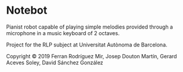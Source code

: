 # Notebot

Pianist robot capable of playing simple melodies provided through a microphone in a music keyboard of 2 octaves.


Project for the RLP subject at Universitat Autònoma de Barcelona.

Copyright © 2019 Ferran Rodríguez Mir, Josep Douton Martín, Gerard Aceves Soley, David Sánchez González